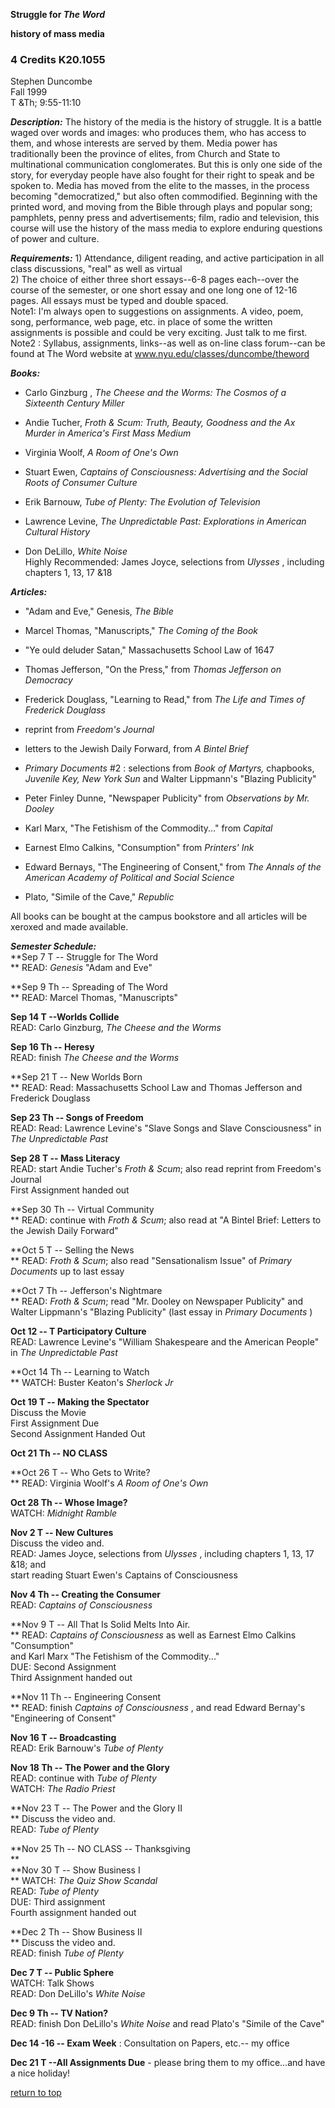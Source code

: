 **Struggle for _The Word_**

**history of mass media**

### 4 Credits K20.1055  

Stephen Duncombe  
Fall 1999  
T &Th; 9:55-11:10  

**_Description:_** The history of the media is the history of struggle. It is
a battle waged over words and images: who produces them, who has access to
them, and whose interests are served by them. Media power has traditionally
been the province of elites, from Church and State to multinational
communication conglomerates. But this is only one side of the story, for
everyday people have also fought for their right to speak and be spoken to.
Media has moved from the elite to the masses, in the process becoming
"democratized," but also often commodified. Beginning with the printed word,
and moving from the Bible through plays and popular song; pamphlets, penny
press and advertisements; film, radio and television, this course will use the
history of the mass media to explore enduring questions of power and culture.  
  
_**Requirements:**_ 1) Attendance, diligent reading, and active participation
in all class discussions,  "real" as well as virtual  
2) The choice of either three short essays--6-8 pages each--over the course of
the semester, or one short essay and one long one of 12-16 pages. All essays
must be typed and double spaced.  
Note1: I'm always open to suggestions on assignments. A video, poem, song,
performance, web page, etc. in place of some the written assignments is
possible and could be very exciting. Just talk to me first.  
Note2 : Syllabus, assignments, links--as well as on-line class forum--can be
found at The Word website at www.nyu.edu/classes/duncombe/theword  
  
_**Books:**_

  * Carlo Ginzburg , _The Cheese and the Worms: The Cosmos of a Sixteenth Century Miller_   

  * Andie Tucher, _Froth & Scum: Truth, Beauty, Goodness and the Ax Murder in America's First Mass Medium_  

  * Virginia Woolf, _A Room of One's Own_  

  * Stuart Ewen, _Captains of Consciousness: Advertising and the Social Roots of Consumer Culture_  

  * Erik Barnouw, _Tube of Plenty: The Evolution of Television_  

  * Lawrence Levine, _The Unpredictable Past: Explorations in American Cultural History_  

  * Don DeLillo, _White Noise_  
Highly Recommended: James Joyce, selections from _Ulysses_ , including
chapters 1, 13, 17 &18  

  
**_Articles:_**

  * "Adam and Eve," Genesis, _The Bible_  

  * Marcel Thomas, "Manuscripts," _The Coming of the Book_   

  * "Ye ould deluder Satan," Massachusetts School Law of 1647  

  * Thomas Jefferson, "On the Press," from _Thomas Jefferson on Democracy_  

  * Frederick Douglass, "Learning to Read," from _The Life and Times of Frederick Douglass_  

  * reprint from _Freedom's Journal_  

  * letters to the Jewish Daily Forward, from _A Bintel Brief_  

  * _Primary Documents_ #2 : selections from _Book of Martyrs,_ chapbooks, _Juvenile Key, New York Sun_ and Walter Lippmann's  "Blazing Publicity"  

  * Peter Finley Dunne, "Newspaper Publicity" from _Observations by Mr. Dooley_  

  * Karl Marx, "The Fetishism of the Commodity..." from _Capital_  

  * Earnest Elmo Calkins, "Consumption" from _Printers' Ink_  

  * Edward Bernays, "The Engineering of Consent," from _The Annals of the American Academy of Political and Social Science_  

  * Plato, "Simile of the Cave," _Republic_  

All books can be bought at the campus bookstore and all articles will be
xeroxed and made available.  
  
**_Semester Schedule:_**  
**Sep 7 T -- Struggle for The Word  
** READ: _Genesis_ "Adam and Eve"  
  
**Sep 9 Th -- Spreading of The Word  
** READ: Marcel Thomas,  "Manuscripts"  
  
**Sep 14 T --Worlds Collide**  
READ: Carlo Ginzburg, _The Cheese and the Worms_  
  
**Sep 16 Th -- Heresy**  
READ: finish _The Cheese and the Worms_  
  
**Sep 21 T -- New Worlds Born  
** READ: Read: Massachusetts School Law and Thomas Jefferson and Frederick
Douglass  
  
**Sep 23 Th -- Songs of Freedom**  
READ: Read: Lawrence Levine's  "Slave Songs and Slave Consciousness" in _The
Unpredictable Past_  
  
**Sep 28 T -- Mass Literacy**  
READ: start Andie Tucher's _Froth & Scum_; also read reprint from Freedom's
Journal  
First Assignment handed out  
  
**Sep 30 Th -- Virtual Community  
** READ: continue with _Froth & Scum_; also read at "A Bintel Brief: Letters
to the Jewish Daily Forward"  
  
**Oct 5 T -- Selling the News  
** READ: _Froth & Scum_; also read "Sensationalism Issue" of _Primary
Documents_ up to last essay  
  
**Oct 7 Th -- Jefferson's Nightmare  
** READ: _Froth & Scum_; read "Mr. Dooley on Newspaper Publicity" and Walter
Lippmann's "Blazing Publicity" (last essay in _Primary Documents_ )  
  
**Oct 12 -- T Participatory Culture**  
READ: Lawrence Levine's  "William Shakespeare and the American People" in _The
Unpredictable Past_  
  
**Oct 14 Th -- Learning to Watch  
** WATCH: Buster Keaton's _Sherlock Jr_  
  
**Oct 19 T -- Making the Spectator**  
Discuss the Movie  
First Assignment Due  
Second Assignment Handed Out  
  
**Oct 21 Th -- NO CLASS**  
  
**Oct 26 T -- Who Gets to Write?  
** READ: Virginia Woolf's _A Room of One's Own_  
  
**Oct 28 Th -- Whose Image?**  
WATCH: _Midnight Ramble_  
  
**Nov 2 T -- New Cultures**  
Discuss the video and.  
READ: James Joyce, selections from _Ulysses_ , including chapters 1, 13, 17
&18; and  
start reading Stuart Ewen's Captains of Consciousness  
  
**Nov 4 Th -- Creating the Consumer**  
READ: _Captains of Consciousness_  
  
**Nov 9 T -- All That Is Solid Melts Into Air.  
** READ: _Captains of Consciousness_ as well as Earnest Elmo Calkins
"Consumption"  
and Karl Marx "The Fetishism of the Commodity..."  
DUE: Second Assignment  
Third Assignment handed out  
  
**Nov 11 Th -- Engineering Consent  
** READ: finish _Captains of Consciousness_ , and read Edward Bernay's
"Engineering of Consent"  
  
**Nov 16 T -- Broadcasting**  
READ: Erik Barnouw's _Tube of Plenty_  
  
**Nov 18 Th -- The Power and the Glory**  
READ: continue with _Tube of Plenty_  
WATCH: _The Radio Priest_  
  
**Nov 23 T -- The Power and the Glory II  
** Discuss the video and.  
READ: _Tube of Plenty_  
  
**Nov 25 Th -- NO CLASS -- Thanksgiving  
**  
**Nov 30 T -- Show Business I  
** WATCH: _The Quiz Show Scandal_  
READ: _Tube of Plenty_  
DUE: Third assignment  
Fourth assignment handed out  
  
**Dec 2 Th -- Show Business II  
** Discuss the video and.  
READ: finish _Tube of Plenty_  
  
**Dec 7 T -- Public Sphere**  
WATCH: Talk Shows  
READ: Don DeLillo's _White Noise_  
  
**Dec 9 Th -- TV Nation?**  
READ: finish Don DeLillo's _White Noise_ and read Plato's  "Simile of the
Cave"  
  
**Dec 14 -16 -- Exam Week** : Consultation on Papers, etc.-- my office  
  
**Dec 21 T --All Assignments Due** \- please bring them to my office...and
have a nice holiday!  

[return to top](syllabus.htm)


